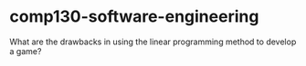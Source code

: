 # comp130-software-engineering

What are the drawbacks in using the linear programming method to develop a game?
